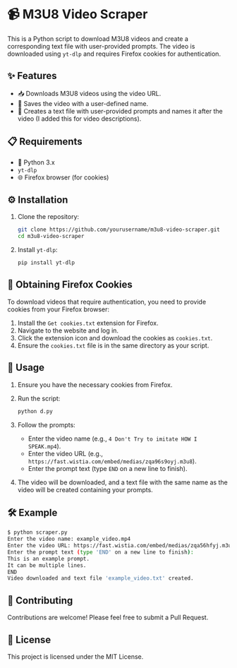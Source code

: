 
# 📹 M3U8 Video Scraper

This is a Python script to download M3U8 videos and create a corresponding text file with user-provided prompts. The video is downloaded using `yt-dlp` and requires Firefox cookies for authentication.

## ✨ Features

- 📥 Downloads M3U8 videos using the video URL.
- 💾 Saves the video with a user-defined name.
- 📝 Creates a text file with user-provided prompts and names it after the video (I added this for video descriptions).

## 📋 Requirements

- 🐍 Python 3.x
- `yt-dlp`
- 🌐 Firefox browser (for cookies)

## ⚙️ Installation

1. Clone the repository:
   ```bash
   git clone https://github.com/yourusername/m3u8-video-scraper.git
   cd m3u8-video-scraper
   ```

2. Install `yt-dlp`:
   ```bash
   pip install yt-dlp
   ```

## 🍪 Obtaining Firefox Cookies

To download videos that require authentication, you need to provide cookies from your Firefox browser:

1. Install the `Get cookies.txt` extension for Firefox.
2. Navigate to the website and log in.
3. Click the extension icon and download the cookies as `cookies.txt`.
4. Ensure the `cookies.txt` file is in the same directory as your script.

## 🚀 Usage

1. Ensure you have the necessary cookies from Firefox.
2. Run the script:
   ```bash
   python d.py
   ```

3. Follow the prompts:
   - Enter the video name (e.g., `4 Don't Try to imitate HOW I SPEAK.mp4`).
   - Enter the video URL (e.g., `https://fast.wistia.com/embed/medias/zqa96s9oyj.m3u8`).
   - Enter the prompt text (type `END` on a new line to finish).

4. The video will be downloaded, and a text file with the same name as the video will be created containing your prompts.

## 🛠️ Example

```bash
$ python scraper.py
Enter the video name: example_video.mp4
Enter the video URL: https://fast.wistia.com/embed/medias/zqa56hfyj.m3u8
Enter the prompt text (type 'END' on a new line to finish):
This is an example prompt.
It can be multiple lines.
END
Video downloaded and text file 'example_video.txt' created.
```

## 🤝 Contributing

Contributions are welcome! Please feel free to submit a Pull Request.

## 📜 License

This project is licensed under the MIT License.
